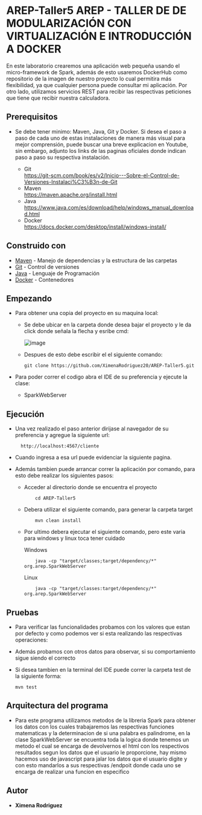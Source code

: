 # AREP-Taller5 AREP - TALLER DE DE MODULARIZACIÓN CON VIRTUALIZACIÓN E INTRODUCCIÓN A DOCKER

En este laboratorio crearemos una aplicación web pequeña usando el micro-framework de Spark, además de esto usaremos DockerHub como repositorio de la imagen de nuestro proyecto lo cual permitira más flexibilidad, ya que cualquier persona puede consultar mi aplicación. Por otro lado, utilizamos servicios REST para recibir las respectivas peticiones que tiene que recibir nuestra calculadora.

## Prerequisitos

* Se debe tener minimo: Maven, Java, Git y Docker. Si desea el paso a paso de cada uno de estas instalaciones de manera más visual para mejor comprensión, puede buscar una breve explicacion en Youtube, sin embargo, adjunto los links de las paginas oficiales donde indican paso a paso su respectiva instalación.

    - Git <br>
      <https://git-scm.com/book/es/v2/Inicio---Sobre-el-Control-de-Versiones-Instalaci%C3%B3n-de-Git>
    - Maven <br>
      <https://maven.apache.org/install.html>
    - Java <br>
      <https://www.java.com/es/download/help/windows_manual_download.html>
    - Docker <br>
      <https://docs.docker.com/desktop/install/windows-install/>

## Construido con

* [Maven](https://maven.apache.org/) - Manejo de dependencias y la estructura de las carpetas
* [Git](https://git-scm.com/) - Control de versiones
* [Java](https://www.java.com/en/download/help/whatis_java.html) - Lenguaje de Programación
* [Docker](https://www.docker.com/) - Contenedores 

## Empezando

* Para obtener una copia del proyecto en su maquina local:

    - Se debe ubicar en la carpeta donde desea bajar el proyecto y le da click donde señala la flecha y esribe cmd:

      ![image](https://github.com/XimenaRodriguez20/AREP-Taller2/assets/123812926/52f8f03c-3b3e-48cf-bd2c-f7b029c2d8bb)

    - Despues de esto debe escribir el el siguiente comando:

      ~~~                  
      git clone https://github.com/XimenaRodriguez20/AREP-Taller5.git
      ~~~                                                                   

* Para poder correr el codigo abra el IDE de su preferencia y ejecute la clase:
    - SparkWebServer

## Ejecución

* Una vez realizado el paso anterior dirijase al navegador de su preferencia y agregue la siguiente url:

    ~~~                  
      http://localhost:4567/cliente
    ~~~ 

* Cuando ingresa a esa url puede evidenciar la siguiente pagina.

* Además tambien puede arrancar correr la aplicación por comando, para esto debe realizar los siguientes pasos:
    
  - Acceder al directorio donde se encuentra el proyecto
    
    ~~~
        cd AREP-Taller5
    ~~~
  
  - Debera utilizar el siguiente comando, para generar la carpeta target

    ~~~
        mvn clean install
    ~~~

  - Por ultimo debera ejecutar el siguiente comando, pero este varia para windows y linux toca tener cuidado
    
    Windows
    ~~~
        java -cp "target/classes;target/dependency/*" org.arep.SparkWebServer
    ~~~
    
    Linux
    ~~~
        java -cp "target/classes:target/dependency/*" org.arep.SparkWebServer
    ~~~
    
## Pruebas

* Para verificar las funcionalidades probamos con los valores que estan por defecto y como podemos ver si esta realizando las respectivas operaciones:

* Además probamos con otros datos para observar, si su comportamiento sigue siendo el correcto


*  Si desea  tambien en la terminal del IDE puede correr la carpeta test de la siguiente forma:

    ~~~
    mvn test
    ~~~

## Arquitectura del programa

* Para este programa utilizamos metodos de la libreria Spark para obtener los datos con los cuales trabajaremos las respectivas funciones matematicas y la determinacion de si una palabra es palindrome, en la clase SparkWebServer se encuentra toda la logica donde tenemos un metodo el cual se encarga de devolvernos el html con los respectivos resultados segun los datos que el usuario le proporcione, hay mismo hacemos uso de javascript para jalar los datos que el usuario digite y con esto mandarlos a sus respectivas /endpoit donde cada uno se encarga de realizar una funcion en especifico

## Autor

* **Ximena Rodriguez** 
